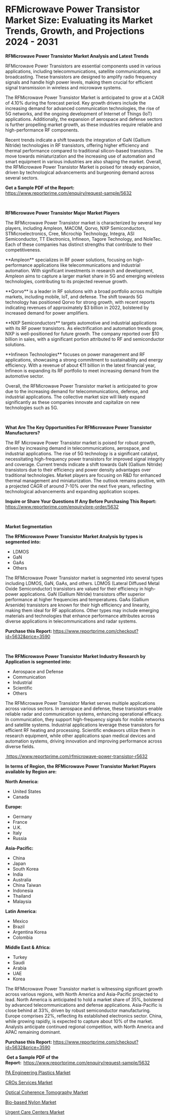 <p><h1>RFMicrowave Power Transistor Market Size: Evaluating its Market Trends, Growth, and Projections 2024 - 2031</h1></p><p><strong>RFMicrowave Power Transistor Market Analysis and Latest Trends</strong></p>
<p><p>RFMicrowave Power Transistors are essential components used in various applications, including telecommunications, satellite communications, and broadcasting. These transistors are designed to amplify radio frequency signals and handle high power levels, making them crucial for efficient signal transmission in wireless and microwave systems.</p><p>The RFMicrowave Power Transistor Market is anticipated to grow at a CAGR of 4.10% during the forecast period. Key growth drivers include the increasing demand for advanced communication technologies, the rise of 5G networks, and the ongoing development of Internet of Things (IoT) applications. Additionally, the expansion of aerospace and defense sectors is further propelling market growth, as these industries require reliable and high-performance RF components.</p><p>Recent trends indicate a shift towards the integration of GaN (Gallium Nitride) technologies in RF transistors, offering higher efficiency and thermal performance compared to traditional silicon-based transistors. The move towards miniaturization and the increasing use of automation and smart equipment in various industries are also shaping the market. Overall, the RFMicrowave Power Transistor Market is poised for steady expansion, driven by technological advancements and burgeoning demand across several sectors.</p></p>
<p><strong>Get a Sample PDF of the Report:&nbsp;</strong> <a href="https://www.reportprime.com/enquiry/request-sample/5632">https://www.reportprime.com/enquiry/request-sample/5632</a></p>
<p>&nbsp;</p>
<p><strong>RFMicrowave Power Transistor Major Market Players</strong></p>
<p><p>The RFMicrowave Power Transistor market is characterized by several key players, including Ampleon, MACOM, Qorvo, NXP Semiconductors, STMicroelectronics, Cree, Microchip Technology, Integra, ASI Semiconductor, TT Electronics, Infineon, Tagore Technology, and NoleTec. Each of these companies has distinct strengths that contribute to their competitiveness.</p><p>**Ampleon** specializes in RF power solutions, focusing on high-performance applications like telecommunications and industrial automation. With significant investments in research and development, Ampleon aims to capture a larger market share in 5G and emerging wireless technologies, contributing to its projected revenue growth.</p><p>**Qorvo** is a leader in RF solutions with a broad portfolio across multiple markets, including mobile, IoT, and defense. The shift towards 5G technology has positioned Qorvo for strong growth, with recent reports indicating revenues of approximately $3 billion in 2022, bolstered by increased demand for power amplifiers.</p><p>**NXP Semiconductors** targets automotive and industrial applications with its RF power transistors. As electrification and automation trends grow, NXP is well-positioned for future growth. The company reported over $10 billion in sales, with a significant portion attributed to RF and semiconductor solutions.</p><p>**Infineon Technologies** focuses on power management and RF applications, showcasing a strong commitment to sustainability and energy efficiency. With a revenue of about €11 billion in the latest financial year, Infineon is expanding its RF portfolio to meet increasing demand from the automotive sector.</p><p>Overall, the RFMicrowave Power Transistor market is anticipated to grow due to the increasing demand for telecommunications, defense, and industrial applications. The collective market size will likely expand significantly as these companies innovate and capitalize on new technologies such as 5G.</p></p>
<p>&nbsp;</p>
<p><strong>What Are The Key Opportunities For RFMicrowave Power Transistor Manufacturers?</strong></p>
<p><p>The RF Microwave Power Transistor market is poised for robust growth, driven by increasing demand in telecommunications, aerospace, and industrial applications. The rise of 5G technology is a significant catalyst, necessitating high-frequency power transistors for improved signal integrity and coverage. Current trends indicate a shift towards GaN (Gallium Nitride) transistors due to their efficiency and power density advantages over traditional technologies. Market players are focusing on R&D for enhanced thermal management and miniaturization. The outlook remains positive, with a projected CAGR of around 7-10% over the next five years, reflecting technological advancements and expanding application scopes.</p></p>
<p><strong>Inquire or Share Your Questions If Any Before Purchasing This Report:</strong> <a href="https://www.reportprime.com/enquiry/pre-order/5632">https://www.reportprime.com/enquiry/pre-order/5632</a></p>
<p>&nbsp;</p>
<p><strong>Market Segmentation</strong></p>
<p><strong>The RFMicrowave Power Transistor Market Analysis by types is segmented into:</strong></p>
<p><ul><li>LDMOS</li><li>GaN</li><li>GaAs</li><li>Others</li></ul></p>
<p><p>The RFMicrowave Power Transistor market is segmented into several types including LDMOS, GaN, GaAs, and others. LDMOS (Lateral Diffused Metal Oxide Semiconductor) transistors are valued for their efficiency in high-power applications. GaN (Gallium Nitride) transistors offer superior performance at higher frequencies and temperatures. GaAs (Gallium Arsenide) transistors are known for their high efficiency and linearity, making them ideal for RF applications. Other types may include emerging materials and technologies that enhance performance attributes across diverse applications in telecommunications and radar systems.</p></p>
<p><strong>Purchase this Report:&nbsp;</strong><a href="https://www.reportprime.com/checkout?id=5632&price=3590">https://www.reportprime.com/checkout?id=5632&price=3590</a></p>
<p>&nbsp;</p>
<p><strong>The RFMicrowave Power Transistor Market Industry Research by Application is segmented into:</strong></p>
<p><ul><li>Aerospace and Defense</li><li>Communication</li><li>Industrial</li><li>Scientific</li><li>Others</li></ul></p>
<p><p>The RFMicrowave Power Transistor Market serves multiple applications across various sectors. In aerospace and defense, these transistors enable reliable radar and communication systems, enhancing operational efficacy. In communication, they support high-frequency signals for mobile networks and satellite systems. Industrial applications leverage these transistors for efficient RF heating and processing. Scientific endeavors utilize them in research equipment, while other applications span medical devices and automation systems, driving innovation and improving performance across diverse fields.</p></p>
<p><a href="https://www.reportprime.com/rfmicrowave-power-transistor-r5632">&nbsp;https://www.reportprime.com/rfmicrowave-power-transistor-r5632</a></p>
<p><strong>In terms of Region, the RFMicrowave Power Transistor Market Players available by Region are:</strong></p>
<p>
    <p> <strong> North America: </strong>
        <ul>
            <li>United States</li>
            <li>Canada</li>
        </ul>
        </p> 
    <p> <strong> Europe: </strong>
        <ul>
            <li>Germany</li>
            <li>France</li>
            <li>U.K.</li>
            <li>Italy</li>
            <li>Russia</li>
        </ul>
        </p> 
    <p> <strong> Asia-Pacific: </strong>
        <ul>
            <li>China</li>
            <li>Japan</li>
            <li>South Korea</li>
            <li>India</li>
            <li>Australia</li>
            <li>China Taiwan</li>
            <li>Indonesia</li>
            <li>Thailand</li>
            <li>Malaysia</li>
        </ul>
        </p> 
    <p> <strong> Latin America: </strong>
        <ul>
            <li>Mexico</li>
            <li>Brazil</li>
            <li>Argentina Korea</li>
            <li>Colombia</li>
        </ul>
        </p> 
    <p> <strong> Middle East & Africa: </strong>
        <ul>
            <li>Turkey</li>
            <li>Saudi</li>
            <li>Arabia</li>
            <li>UAE</li>
            <li>Korea</li>
        </ul>
    </p>
    </p>
<p><p>The RFMicrowave Power Transistor market is witnessing significant growth across various regions, with North America and Asia-Pacific projected to lead. North America is anticipated to hold a market share of 35%, bolstered by advanced telecommunications and defense applications. Asia-Pacific is close behind at 33%, driven by robust semiconductor manufacturing. Europe comprises 22%, reflecting its established electronics sector. China, while growing rapidly, is expected to capture about 10% of the market. Analysts anticipate continued regional competition, with North America and APAC remaining dominant.</p></p>
<p><strong>Purchase this Report: </strong><a href="https://www.reportprime.com/checkout?id=5632&price=3590">https://www.reportprime.com/checkout?id=5632&price=3590</a></p>
<p>&nbsp;<strong>Get a Sample PDF of the Report:&nbsp;&nbsp;</strong><a href="https://www.reportprime.com/enquiry/request-sample/5632">https://www.reportprime.com/enquiry/request-sample/5632</a></p>
<p><strong></strong></p>
<p><p><a href="https://issuu.com/reportprime-2/docs/pa-engineering-plastics-market-size_5d2dc702b5a60b">PA Engineering Plastics Market</a></p><p><a href="https://www.linkedin.com/pulse/global-cros-services-market-size-trends-analysis-regional-kpvxf?trackingId=kkgq6f%2BxTue1OUc5GGlMwA%3D%3D">CROs Services Market</a></p><p><a href="https://www.linkedin.com/pulse/optical-coherence-tomography-market-trends-focusing-insight-ghh0f?trackingId=nTJ0CcKhQKKXmjxel7%2FcBg%3D%3D">Optical Coherence Tomography Market</a></p><p><a href="https://issuu.com/reportprime-2/docs/bio-based-nylon-market-size-2030.pp_c11235522647d7">Bio-based Nylon Market</a></p><p><a href="https://www.linkedin.com/pulse/global-urgent-care-centers-industry-types-applications-market-uqwqf?trackingId=kYViBSDuQY6FkAKUf8f6%2Bw%3D%3D">Urgent Care Centers Market</a></p></p>